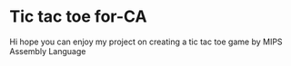 # Tic tac toe for-CA
Hi hope you can enjoy my project on creating a tic tac toe game by MIPS Assembly Language 
